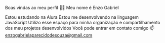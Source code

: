 Boas vindas ao meu perfil 💙💙
Meu nome é Enzo Gabriel 

Estou estudando na Alura
Estou me desenvolvendo na linguagem JavaScript
Utilizo esse espaço para minha organização e compartilhamento dos meu projetos desenvolvidos
Você pode entrar em contato comigo 📫
enzogabrielaparecidodesouza@gmail.com
